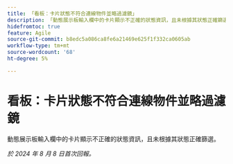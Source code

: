 ```yaml
---
title: 「看板：卡片狀態不符合連線物件並略過濾鏡」
description: 「動態展示板輸入欄中的卡片顯示不正確的狀態資訊，且未根據其狀態正確篩選。」
hidefromtoc: true
feature: Agile
source-git-commit: b8edc5a086ca8fe6a21469e625f1f332ca0605ab
workflow-type: tm+mt
source-wordcount: '68'
ht-degree: 5%

---
```



# 看板：卡片狀態不符合連線物件並略過濾鏡

動態展示板輸入欄中的卡片顯示不正確的狀態資訊，且未根據其狀態正確篩選。

_於 2024 年 8 月 8 日首次回報。_
